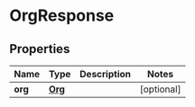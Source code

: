 

# OrgResponse

## Properties

Name | Type | Description | Notes
------------ | ------------- | ------------- | -------------
**org** | [**Org**](Org.md) |  |  [optional]




